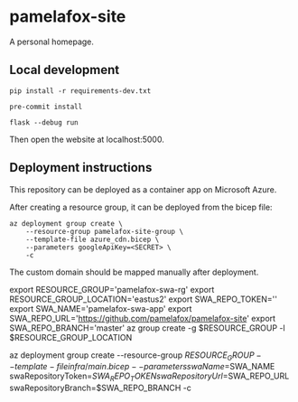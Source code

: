 # pamelafox-site
A personal homepage.

## Local development


```shell
pip install -r requirements-dev.txt
```

```shell
pre-commit install
```

```shell
flask --debug run
```

Then open the website at localhost:5000.

## Deployment instructions

This repository can be deployed as a container app on Microsoft Azure.

After creating a resource group, it can be deployed from the bicep file:

```
az deployment group create \
    --resource-group pamelafox-site-group \
    --template-file azure_cdn.bicep \
    --parameters googleApiKey=<SECRET> \
    -c
```

The custom domain should be mapped manually after deployment.


export RESOURCE_GROUP='pamelafox-swa-rg'
export RESOURCE_GROUP_LOCATION='eastus2'
export SWA_REPO_TOKEN=''
export SWA_NAME='pamelafox-swa-app'
export SWA_REPO_URL='https://github.com/pamelafox/pamelafox-site'
export SWA_REPO_BRANCH='master'
az group create -g $RESOURCE_GROUP -l $RESOURCE_GROUP_LOCATION

az deployment group create --resource-group $RESOURCE_GROUP --template-file infra/main.bicep --parameters swaName=$SWA_NAME swaRepositoryToken=$SWA_REPO_TOKEN swaRepositoryUrl=$SWA_REPO_URL swaRepositoryBranch=$SWA_REPO_BRANCH -c
